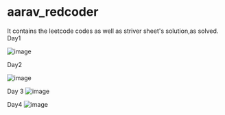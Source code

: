 # aarav_redcoder
It contains the leetcode codes as well as striver sheet's solution,as solved.
Day1

![image](https://user-images.githubusercontent.com/67210617/176694224-9db9337a-557b-4c21-878e-289a3c08c3ff.png)


Day2

![image](https://user-images.githubusercontent.com/67210617/176694346-12c03a7e-d900-4502-80e7-3f2541c7dc42.png)

Day 3
![image](https://user-images.githubusercontent.com/67210617/177197258-ee887947-4d01-46c0-ab01-a8c287a6d02e.png)

Day4
![image](https://user-images.githubusercontent.com/67210617/177473507-048286e2-0fe7-447a-ab2c-5b60c8eeae2b.png)
